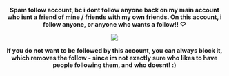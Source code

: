 **<p align="center"> Spam follow account, bc i dont follow anyone back on my main account who isnt a friend of mine / friends with my own friends. On this account, i follow anyone, or anyone who wants a follow!! ♡</p>**

<p align="center"> <img src="https://github.com/user-attachments/assets/5286048e-cfac-4b6f-b718-b36bf49475dd" </p>

**<p align="center"> If you do not want to be followed by this account, you can always block it, which removes the follow - since im not exactly sure who likes to have people following them, and who doesnt! :) </p>**


